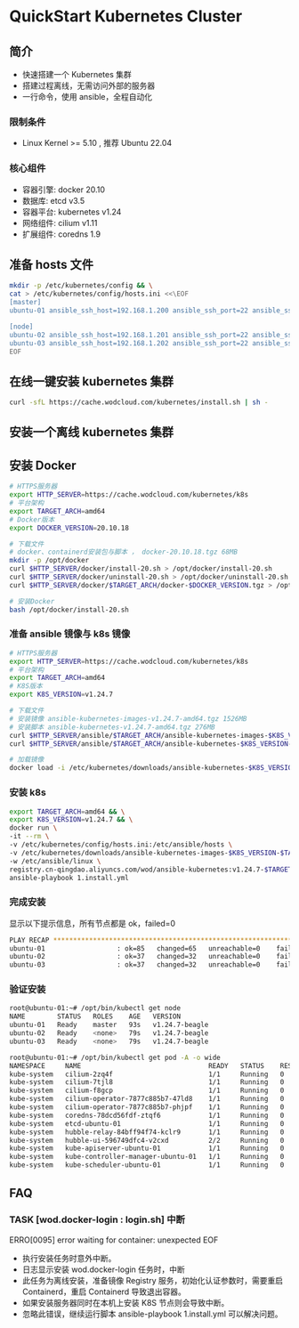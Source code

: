 # QuickStart Kubernetes Cluster

## 简介

- 快速搭建一个 Kubernetes 集群
- 搭建过程离线，无需访问外部的服务器
- 一行命令，使用 ansible，全程自动化

### 限制条件

- Linux Kernel >= 5.10 , 推荐 Ubuntu 22.04

### 核心组件

- 容器引擎: docker 20.10
- 数据库: etcd v3.5
- 容器平台: kubernetes v1.24
- 网络组件: cilium v1.11
- 扩展组件: coredns 1.9

## 准备 hosts 文件

```bash
mkdir -p /etc/kubernetes/config && \
cat > /etc/kubernetes/config/hosts.ini <<\EOF
[master]
ubuntu-01 ansible_ssh_host=192.168.1.200 ansible_ssh_port=22 ansible_ssh_user=root ansible_python_interpreter=/opt/bin/python

[node]
ubuntu-02 ansible_ssh_host=192.168.1.201 ansible_ssh_port=22 ansible_ssh_user=root ansible_python_interpreter=/opt/bin/python
ubuntu-03 ansible_ssh_host=192.168.1.202 ansible_ssh_port=22 ansible_ssh_user=root ansible_python_interpreter=/opt/bin/python
EOF
```

## 在线一键安装 kubernetes 集群

```bash
curl -sfL https://cache.wodcloud.com/kubernetes/install.sh | sh -
```

## 安装一个离线 kubernetes 集群

## 安装 Docker

```bash
# HTTPS服务器
export HTTP_SERVER=https://cache.wodcloud.com/kubernetes/k8s
# 平台架构
export TARGET_ARCH=amd64
# Docker版本
export DOCKER_VERSION=20.10.18

# 下载文件
# docker、containerd安装包与脚本 ， docker-20.10.18.tgz 68MB
mkdir -p /opt/docker
curl $HTTP_SERVER/docker/install-20.sh > /opt/docker/install-20.sh
curl $HTTP_SERVER/docker/uninstall-20.sh > /opt/docker/uninstall-20.sh
curl $HTTP_SERVER/docker/$TARGET_ARCH/docker-$DOCKER_VERSION.tgz > /opt/docker/docker-$DOCKER_VERSION.tgz

# 安装Docker
bash /opt/docker/install-20.sh
```

### 准备 ansible 镜像与 k8s 镜像

```bash
# HTTPS服务器
export HTTP_SERVER=https://cache.wodcloud.com/kubernetes/k8s
# 平台架构
export TARGET_ARCH=amd64
# K8S版本
export K8S_VERSION=v1.24.7

# 下载文件
# 安装镜像 ansible-kubernetes-images-v1.24.7-amd64.tgz 1526MB
# 安装脚本 ansible-kubernetes-v1.24.7-amd64.tgz 276MB
curl $HTTP_SERVER/ansible/$TARGET_ARCH/ansible-kubernetes-images-$K8S_VERSION-$TARGET_ARCH.tgz > /etc/kubernetes/downloads/ansible-kubernetes-images-$K8S_VERSION-$TARGET_ARCH.tgz
curl $HTTP_SERVER/ansible/$TARGET_ARCH/ansible-kubernetes-$K8S_VERSION-$TARGET_ARCH.tgz > /etc/kubernetes/downloads/ansible-kubernetes-$K8S_VERSION-$TARGET_ARCH.tgz

# 加载镜像
docker load -i /etc/kubernetes/downloads/ansible-kubernetes-$K8S_VERSION-$TARGET_ARCH.tgz
```

### 安装 k8s

```bash
export TARGET_ARCH=amd64 && \
export K8S_VERSION=v1.24.7 && \
docker run \
-it --rm \
-v /etc/kubernetes/config/hosts.ini:/etc/ansible/hosts \
-v /etc/kubernetes/downloads/ansible-kubernetes-images-$K8S_VERSION-$TARGET_ARCH.tgz:/etc/ansible/linux/roles/wod.registry/files/images/ansible-kubernetes-images-$K8S_VERSION-$TARGET_ARCH.tgz \
-w /etc/ansible/linux \
registry.cn-qingdao.aliyuncs.com/wod/ansible-kubernetes:v1.24.7-$TARGET_ARCH \
ansible-playbook 1.install.yml
```

### 完成安装

显示以下提示信息，所有节点都是 ok，failed=0

```bash
PLAY RECAP *******************************************************************************************************
ubuntu-01                  : ok=85   changed=65   unreachable=0    failed=0    skipped=23   rescued=0    ignored=6
ubuntu-02                  : ok=37   changed=32   unreachable=0    failed=0    skipped=6    rescued=0    ignored=1
ubuntu-03                  : ok=37   changed=32   unreachable=0    failed=0    skipped=6    rescued=0    ignored=1
```

### 验证安装

```bash
root@ubuntu-01:~# /opt/bin/kubectl get node
NAME        STATUS   ROLES    AGE   VERSION
ubuntu-01   Ready    master   93s   v1.24.7-beagle
ubuntu-02   Ready    <none>   79s   v1.24.7-beagle
ubuntu-03   Ready    <none>   79s   v1.24.7-beagle

root@ubuntu-01:~# /opt/bin/kubectl get pod -A -o wide
NAMESPACE     NAME                                READY   STATUS    RESTARTS   AGE   IP              NODE        NOMINATED NODE   READINESS GATES
kube-system   cilium-2zq4f                        1/1     Running   0          76s   192.168.1.201   ubuntu-02   <none>           <none>
kube-system   cilium-7tjl8                        1/1     Running   0          76s   192.168.1.202   ubuntu-03   <none>           <none>
kube-system   cilium-f8gcp                        1/1     Running   0          76s   192.168.1.200   ubuntu-01   <none>           <none>
kube-system   cilium-operator-7877c885b7-47ld8    1/1     Running   0          76s   192.168.1.201   ubuntu-02   <none>           <none>
kube-system   cilium-operator-7877c885b7-phjpf    1/1     Running   0          76s   192.168.1.202   ubuntu-03   <none>           <none>
kube-system   coredns-78dcd56fdf-ztqf6            1/1     Running   0          74s   10.2.0.134      ubuntu-01   <none>           <none>
kube-system   etcd-ubuntu-01                      1/1     Running   0          97s   192.168.1.200   ubuntu-01   <none>           <none>
kube-system   hubble-relay-84bff94f74-kclr9       1/1     Running   0          76s   10.2.0.234      ubuntu-01   <none>           <none>
kube-system   hubble-ui-596749dfc4-v2cxd          2/2     Running   0          76s   10.2.0.248      ubuntu-01   <none>           <none>
kube-system   kube-apiserver-ubuntu-01            1/1     Running   0          89s   192.168.1.200   ubuntu-01   <none>           <none>
kube-system   kube-controller-manager-ubuntu-01   1/1     Running   0          99s   192.168.1.200   ubuntu-01   <none>           <none>
kube-system   kube-scheduler-ubuntu-01            1/1     Running   0          99s   192.168.1.200   ubuntu-01   <none>           <none>
```

## FAQ

### TASK [wod.docker-login : login.sh] 中断

ERRO[0095] error waiting for container: unexpected EOF

- 执行安装任务时意外中断。
- 日志显示安装 wod.docker-login 任务时，中断
- 此任务为离线安装，准备镜像 Registry 服务，初始化认证参数时，需要重启 Containerd，重启 Containerd 导致退出容器。
- 如果安装服务器同时在本机上安装 K8S 节点则会导致中断。
- 忽略此错误，继续运行脚本 ansible-playbook 1.install.yml 可以解决问题。
